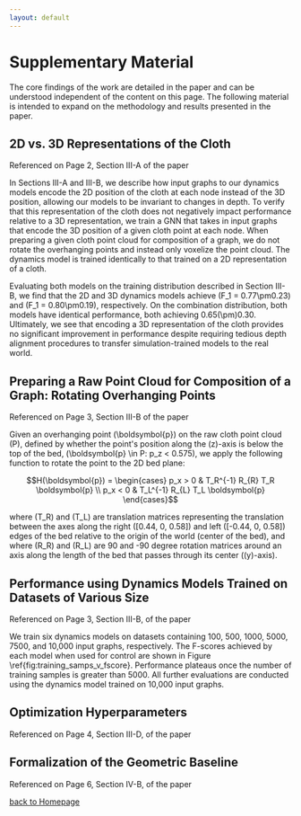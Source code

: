 ```yaml
---
layout: default
---
```


# Supplementary Material

The core findings of the work are detailed in the paper and can be understood independent of the content on this page. The following material is intended to expand on the methodology and results presented in the paper. 


## 2D vs. 3D Representations of the Cloth
Referenced on Page 2, Section III-A of the paper

In Sections III-A and III-B, we describe how input graphs to our dynamics models encode the 2D position of the cloth at each node instead of the 3D position, allowing our models to be invariant to changes in depth. To verify that this representation of the cloth does not negatively impact performance relative to a 3D representation, we train a GNN that takes in input graphs that encode the 3D position of a given cloth point at each node. When preparing a given cloth point cloud for composition of a graph, we do not rotate the overhanging points and instead only voxelize the point cloud. The dynamics model is trained identically to that trained on a 2D representation of a cloth. 

Evaluating both models on the training distribution described in Section III-B, we find that the 2D and 3D dynamics models achieve \(F_1 = 0.77\pm0.23\) and \(F_1 = 0.80\pm0.19\), respectively. On the combination distribution, both models have identical performance, both achieving 0.65\(\pm\)0.30. Ultimately, we see that encoding a 3D representation of the cloth provides no significant improvement in performance despite requiring tedious depth alignment procedures to transfer simulation-trained models to the real world.


## Preparing a Raw Point Cloud for Composition of a Graph: Rotating Overhanging Points
Referenced on Page 3, Section III-B of the paper

Given an overhanging point \(\boldsymbol{p}\) on the raw cloth point cloud \(P\), defined by whether the point's position along the \(z\)-axis is below the top of the bed, \(\boldsymbol{p} \in P: p_z < 0.575\), we apply the following function to rotate the point to the 2D bed plane:

$$H(\boldsymbol{p}) = \begin{cases} p_x > 0 & T_R^{-1} R_{R} T_R \boldsymbol{p} \\ p_x < 0 & T_L^{-1} R_{L} T_L \boldsymbol{p} \end{cases}$$

where \(T_R\) and \(T_L\) are translation matrices representing the translation between the axes along the right ([0.44, 0, 0.58]) and left ([-0.44, 0, 0.58]) edges of the bed relative to the origin of the world (center of the bed), and where \(R_R\) and \(R_L\) are 90 and -90 degree rotation matrices around an axis along the length of the bed that passes through its center (\(y\)-axis).


## Performance using Dynamics Models Trained on Datasets of Various Size
Referenced on Page 3, Section III-B, of the paper

We train six dynamics models on datasets containing 100, 500, 1000, 5000, 7500, and 10,000 input graphs, respectively. The F-scores achieved by each model when used for control are shown in Figure \ref{fig:training_samps_v_fscore}. Performance plateaus once the number of training samples is greater than 5000. All further evaluations are conducted using the dynamics model trained on 10,000 input graphs.

## Optimization Hyperparameters
Referenced on Page 4, Section III-D, of the paper


## Formalization of the Geometric Baseline
Referenced on Page 6, Section IV-B, of the paper








[back to Homepage](./)
